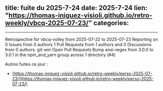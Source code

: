  
title:  fuite du 2025-7-24
date: 2025-7-24
lien: "https://thomas-iniguez-visioli.github.io/retro-weekly/vbcq-2025-07-23/"
categories:
  - 
---

Retrospective for vbcq-volley from 2025-07-22 to 2025-07-23
Reporting on 0 Issues from 0 authors
1 Pull Requests from 1 authors
and 0 Discussions from 0 authors.
git-win
Open Pull Requests
Bump ansi-regex from 3.0.0 to 3.0.1 in the npm_and_yarn group across 1 directory (#4)


Autres fuites ce jour :
- [https://thomas-iniguez-visioli.github.io/retro-weekly/perso-2025-07-23/](https://thomas-iniguez-visioli.github.io/retro-weekly/perso-2025-07-23/)
